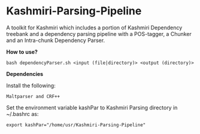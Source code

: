 Kashmiri-Parsing-Pipeline
=========================

A toolkit for Kashmiri which includes a portion of Kashmiri Dependency treebank and a dependency parsing pipeline with a POS-tagger, a Chunker and an Intra-chunk Dependency Parser.

__How to use?__
```
bash dependencyParser.sh <input (file|directory)> <output (directory)>
```
__Dependencies__

Install the following:
```
Maltparser and CRF++
```

Set the environment variable kashPar to Kashmiri Parsing directory in ~/.bashrc as:
```
export kashPar="/home/usr/Kashmiri-Parsing-Pipeline"
```
